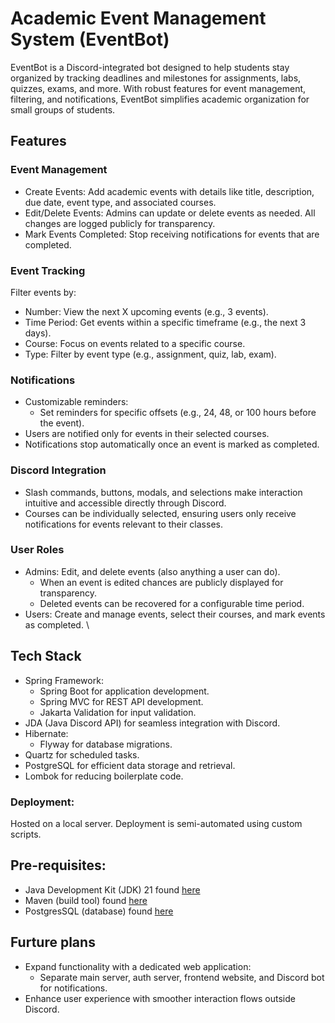 # Academic Event Management System (EventBot)

EventBot is a Discord-integrated bot designed to help students stay organized by tracking deadlines and milestones for assignments, labs, quizzes, exams, and more. With robust features for event management, filtering, and notifications, EventBot simplifies academic organization for small groups of students.

## Features
### Event Management
- Create Events: Add academic events with details like title, description, due date, event type, and associated courses.
- Edit/Delete Events: Admins can update or delete events as needed. All changes are logged publicly for transparency. 
- Mark Events Completed: Stop receiving notifications for events that are completed.

### Event Tracking
Filter events by:
- Number: View the next X upcoming events (e.g., 3 events). 
- Time Period: Get events within a specific timeframe (e.g., the next 3 days). 
- Course: Focus on events related to a specific course. 
- Type: Filter by event type (e.g., assignment, quiz, lab, exam).

### Notifications
- Customizable reminders:
  - Set reminders for specific offsets (e.g., 24, 48, or 100 hours before the event).
- Users are notified only for events in their selected courses.
- Notifications stop automatically once an event is marked as completed.

### Discord Integration
- Slash commands, buttons, modals, and selections make interaction intuitive and accessible directly through Discord.
- Courses can be individually selected, ensuring users only receive notifications for events relevant to their classes.

### User Roles
- Admins: Edit, and delete events (also anything a user can do).
    - When an event is edited chances are publicly displayed for transparency.
    - Deleted events can be recovered for a configurable time period.
- Users: Create and manage events, select their courses, and mark events as completed. \


## Tech Stack
- Spring Framework:
    - Spring Boot for application development.
    - Spring MVC for REST API development.
    - Jakarta Validation for input validation.
- JDA (Java Discord API) for seamless integration with Discord.
- Hibernate:
    - Flyway for database migrations.
- Quartz for scheduled tasks.
- PostgreSQL for efficient data storage and retrieval.
- Lombok for reducing boilerplate code.

### Deployment:
Hosted on a local server. Deployment is semi-automated using custom scripts.

## Pre-requisites:

- Java Development Kit (JDK) 21 found [here](https://adoptium.net/temurin/releases/?os=windows)
- Maven (build tool) found [here](https://maven.apache.org/download.cgi)
- PostgresSQL (database) found [here](https://www.postgresql.org/download/)

## Furture plans
- Expand functionality with a dedicated web application:
    - Separate main server, auth server, frontend website, and Discord bot for notifications.
- Enhance user experience with smoother interaction flows outside Discord.